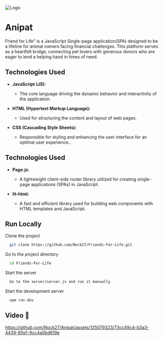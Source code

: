 ![Logo](https://media.dev.to/cdn-cgi/image/width=800%2Cheight=%2Cfit=scale-down%2Cgravity=auto%2Cformat=auto/https%3A%2F%2Fdev-to-uploads.s3.amazonaws.com%2Fuploads%2Farticles%2F54se579idigr7801sisu.png)


# Anipat

Friend for Life" is a JavaScript Single-page application(SPA) designed to be a lifeline for animal owners facing financial challenges. This platform serves as a heartfelt bridge, connecting pet lovers with generous donors who are eager to lend a helping hand in times of need. 


## Technologies Used
- __JavaScript (JS):__
    - The core language driving the dynamic behavior and interactivity of the application.

- __HTML (Hypertext Markup Language):__
    - Used for structuring the content and layout of web pages.

- __CSS (Cascading Style Sheets):__
    - Responsible for styling and enhancing the user interface for an optimal user experience..

## Technologies Used
- __Page.js:__
    - A lightweight client-side router library utilized for creating single-page applications (SPAs) in JavaScript.

- __lit-html:__
    - A fast and efficient library used for building web components with HTML templates and JavaScript.
## Run Locally

Clone the project

```bash
  git clone https://github.com/Nock27/Friends-For-Life.git
```

Go to the project directory

```bash
  cd Friends-For-Life
```

Start the server

```bash
  Go to the server/server.js and run it manually
```

Start the development server

```bash
  npm run dev
```

## Video 🎥

https://github.com/Nock27/Anipat/assets/125079323/73cc49c4-b3a3-4439-90e1-9cc4a0bd619e


